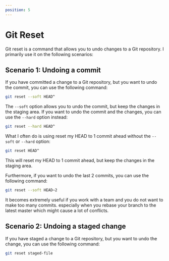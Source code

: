 ```yaml
---
position: 5
---
```


# Git Reset

Git reset is a command that allows you to undo changes to a Git repository.
I primarily use it on the following scenarios:

## Scenario 1: Undoing a commit

If you have committed a change to a Git repository, but you want to undo the commit, you can use the following command:

```bash
git reset --soft HEAD^
```

The `--soft` option allows you to undo the commit, but keep the changes in the staging area. If you want to undo the commit and the changes, you can use the `--hard` option instead:

```bash
git reset --hard HEAD^
```

What I often do is using reset my HEAD to 1 commit ahead without the `--soft` or `--hard` option:

```bash
git reset HEAD^
```

This will reset my HEAD to 1 commit ahead, but keep the changes in the staging area.

Furthermore, if you want to undo the last 2 commits, you can use the following command:

```bash
git reset --soft HEAD~2
```

It becomes extremely useful if you work with a team and you do not want to make too many commits. especially when you rebase your branch to the latest master which might cause a lot of conflicts.

## Scenario 2: Undoing a staged change

If you have staged a change to a Git repository, but you want to undo the change, you can use the following command:

```bash
git reset staged-file
```
